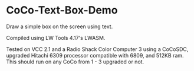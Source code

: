 # CoCo-Text-Box-Demo
Draw a simple box on the screen using text.

Compiled using LW Tools 4.17's LWASM.

Tested on VCC 2.1 and a Radio Shack Color Computer 3 using a CoCoSDC, upgraded Hitachi 6309 processor compatible with 6809, and 512KB ram.
This should run on any CoCo from 1 - 3 upgraded or not.
